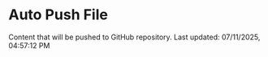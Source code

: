 # Auto Push File

Content that will be pushed to GitHub repository.
Last updated: 07/11/2025, 04:57:12 PM